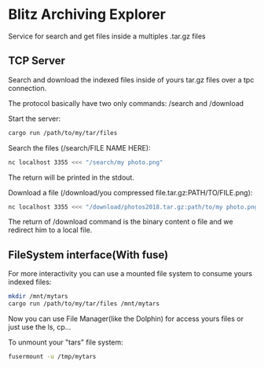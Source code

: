 # Blitz Archiving Explorer

Service for search and get files inside a multiples .tar.gz files

## TCP Server

Search and download the indexed files inside of yours tar.gz files over a tpc connection.

The protocol basically have two only commands: /search and /download

Start the server:

```bash
cargo run /path/to/my/tar/files
```

Search the files (/search/FILE NAME HERE):

```bash
nc localhost 3355 <<< "/search/my photo.png"
```

The return will be printed in the stdout.

Download a file (/download/you compressed file.tar.gz:PATH/TO/FILE.png):

```bash
nc localhost 3355 <<< "/download/photos2018.tar.gz:path/to/my photo.png" > my photo.png
```

The return of /download command is the binary content o file and we redirect him to a local file.

## FileSystem interface(With fuse)

For more interactivity you can use a mounted file system to consume yours indexed files:

```bash
mkdir /mnt/mytars
cargo run /path/to/my/tar/files /mnt/mytars
```

Now you can use File Manager(like the Dolphin) for access yours files or just use the ls, cp...

To unmount your "tars" file system:

```bash
fusermount -u /tmp/mytars
```

